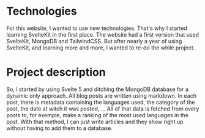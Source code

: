 # Technologies
For this website, I wanted to use new technologies. That's why I started learning SvelteKit in the first place. The website had a first version that used SvelteKit, MongoDB and TailwindCSS. But after nearly a year of using SvelteKit, and learning more and more, I wanted to re-do the while project.

# Project description
So, I started by using Svelte 5 and ditching the MongoDB database for a dynamic only approach. All blog posts are written using markdown. In each post, there is metadata containing the languages used, the category of the post, the date at witch it was posted, ... All of that data is fetched from every posts to, for exemple, make a ranking of the most used languages in the post. With that method, I can just write articles and they show right up without having to add them to a database.

